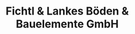 ---
title: "Fichtl & Lankes Böden & Bauelemente GmbH"
url: /landsberg-am-lech/fichtl-und-lankes-boeden-und-bauelemente-gmbh/
shop: Baustoffe
---